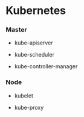 Kubernetes
===========

### Master

* kube-apiserver

* kube-scheduler

* kube-controller-manager


### Node

* kubelet

* kube-proxy